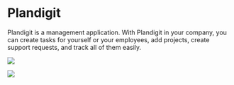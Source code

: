 # Plandigit
Plandigit is a management application. With Plandigit in your company, you can create tasks for yourself or your employees, add projects, create support requests, and track all of them easily. 


<a href = "https://s12.gifyu.com/images/SVZ7W.jpg" target = "_blank"> <img src = "https://s12.gifyu.com/images/SVZ7W.jpg" /> </a>

<a href = "https://s9.gifyu.com/images/SVZ7c.jpg" target = "_blank"> <img src = "https://s9.gifyu.com/images/SVZ7c.jpg" /> </a>
